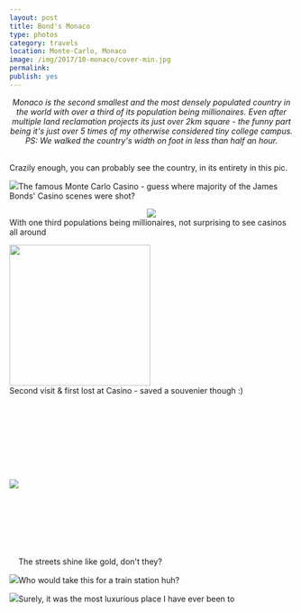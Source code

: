 ```yaml
---
layout: post
title: Bond's Monaco
type: photos
category: travels
location: Monte-Carlo, Monaco
image: /img/2017/10-monaco/cover-min.jpg
permalink: 
publish: yes
---
```


<center><i>
Monaco is the second smallest and the most densely populated country in the world with over a third of its population being millionaires. Even after multiple land reclamation projects its just over 2km square - the funny part being it's just over 5 times of my otherwise considered tiny college campus.
PS: We walked the country's width on foot in less than half an hour.
</i></center>
<br>
<p class="center"><img src="{{site.baseurl}}/img/2017/10-monaco/cover-min.jpg" alt="">Crazily enough, you can probably see the country, in its entirety in this pic.</p>

<p class="center"><img src="{{site.baseurl}}/img/2017/10-monaco/1-min.jpg">The famous Monte Carlo Casino - guess where majority of the James Bonds' Casino scenes were shot?</p>

<p class="center"><center><img src="{{site.baseurl}}/img/2017/10-monaco/2-min.jpg"></center>With one third populations being millionaires, not surprising to see casinos all around</p>

<p class="center"><img src="{{site.baseurl}}/img/2017/10-monaco/3.0-min.jpg" style="width: 250px;"><br><span>Second visit &amp; first lost at Casino - saved a souvenier though :)</span></p>

<p class="center"><img src="{{site.baseurl}}/img/2017/10-monaco/3-min.jpg"  class="potrait-image" style="margin: 135px 0;">The streets shine like gold, don't they?</p>

<p class="center"><img src="{{site.baseurl}}/img/2017/10-monaco/4-min.jpg">Who would take this for a train station huh?</p>

<p class="center"><img src="{{site.baseurl}}/img/2017/10-monaco/5-min.jpg">Surely, it was the most luxurious place I have ever been to</p>